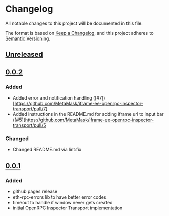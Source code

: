 # Changelog
All notable changes to this project will be documented in this file.

The format is based on [Keep a Changelog](https://keepachangelog.com/en/1.0.0/),
and this project adheres to [Semantic Versioning](https://semver.org/spec/v2.0.0.html).

## [Unreleased]

## [0.0.2]
### Added
- Added error and notification handling ([#7])[https://github.com/MetaMask/iframe-ee-openrpc-inspector-transport/pull/7]
- Added instructions in the README.md for adding iframe url to input bar ([#5](https://github.com/MetaMask/iframe-ee-openrpc-inspector-transport/pull/5

### Changed
- Changed README.md via lint:fix

## [0.0.1]
### Added
- github pages release
- eth-rpc-errors lib to have better error codes
- timeout to handle if window never gets created
- initial OpenRPC Inspector Transport implementation

[Unreleased]: https://github.com/MetaMask/iframe-ee-openrpc-inspector-transport/compare/v0.0.2...HEAD
[0.0.2]: https://github.com/MetaMask/iframe-ee-openrpc-inspector-transport/compare/v0.0.1...v0.0.2
[0.0.1]: https://github.com/MetaMask/iframe-ee-openrpc-inspector-transport/releases/tag/v0.0.1
